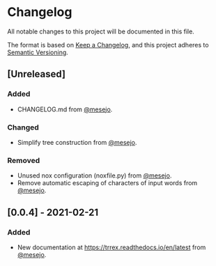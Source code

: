 # Changelog

All notable changes to this project will be documented in this file.

The format is based on [Keep a Changelog](https://keepachangelog.com/en/1.0.0/),
and this project adheres to [Semantic Versioning](https://semver.org/spec/v2.0.0.html).

## [Unreleased]

### Added

- CHANGELOG.md from [@mesejo](https://github.com/mesejo).

### Changed

- Simplify tree construction from [@mesejo](https://github.com/mesejo).

### Removed

- Unused nox configuration (noxfile.py) from [@mesejo](https://github.com/mesejo).
- Remove automatic escaping of characters of input words from [@mesejo](https://github.com/mesejo).

## [0.0.4] - 2021-02-21

### Added

- New documentation at https://trrex.readthedocs.io/en/latest from [@mesejo](https://github.com/mesejo).
